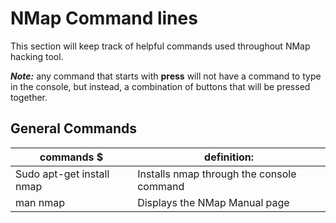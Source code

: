 # NMap Command lines

This section will keep track of helpful commands used throughout NMap hacking tool.

***Note:*** any command that starts with **press** will not have a command to type in the console, but instead, a combination of buttons that will be pressed together.
 
 ## General Commands

|                commands  $                   |                           definition:                              |
|----------------------------------------------|--------------------------------------------------------------------|
|  Sudo apt-get install nmap                   |    Installs nmap through the console command                       |
|  man nmap                                    |    Displays the NMap Manual page                                   |
